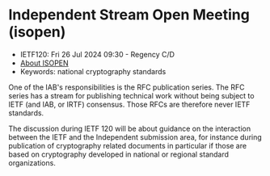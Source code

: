 # Independent Stream Open Meeting (isopen)
* <IETFschedule>IETF120: Fri 26 Jul 2024 09:30 - Regency C/D</IETFschedule>
* [About ISOPEN](https://datatracker.ietf.org/group/isopen/about/)
* Keywords: national cryptography standards

One of the IAB's responsibilities is the RFC publication series. The RFC series has a stream for publishing technical work without being subject to IETF (and IAB, or IRTF) consensus. Those RFCs are therefore never IETF standards. 

The discussion during IETF 120 will be about guidance on the interaction between the IETF and the Independent submission area, for instance during publication of cryptography related documents in particular if those are based on cryptography developed in national or regional standard organizations.